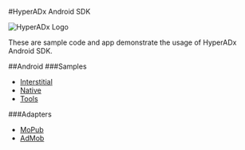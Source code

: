 #HyperADx Android SDK

![HyperADx Logo](http://d2n7xvwjxl8766.cloudfront.net/assets/site/logo-e04518160888e1f8b3795f0ce01e1909.png)


These are sample code and app demonstrate the usage of HyperADx Android SDK.


##Android
###Samples
* [Interstitial](https://github.com/hyperads/android-sdk/docs/_interstitial)
* [Native](https://github.com/hyperads/android-sdk/docs/_native)
* [Tools](https://github.com/hyperads/android-sdk/docs/_tools)

###Adapters
* [MoPub](https://github.com/hyperads/android-MoPub-adapter)
* [AdMob](https://github.com/hyperads/android-AdMob-adapter)